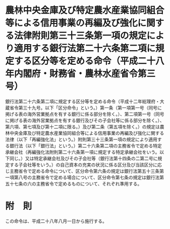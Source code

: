 # 農林中央金庫及び特定農水産業協同組合等による信用事業の再編及び強化に関する法律附則第三十三条第一項の規定により適用する銀行法第二十六条第二項に規定する区分等を定める命令（平成二十八年内閣府・財務省・農林水産省令第三号）
銀行法第二十六条第二項に規定する区分等を定める命令（平成十二年総理府・大蔵省令第三十九号。以下「区分命令」という。）第一条（第一項第一号（同号に掲げる表の海外営業拠点を有する銀行に係る部分を除く。）、第二項第一号（同号に掲げる表の海外営業拠点を有する銀行及びその子会社等に係る部分を除く。）、第六項、第七項及び第十二項に限る。）及び第二条（第五項を除く。）の規定は農林中央金庫及び特定農水産業協同組合等による信用事業の再編及び強化に関する法律（以下「再編強化法」という。）附則第三十三条第一項の規定により適用する銀行法（以下「銀行法」という。）第二十六条第二項の主務省令で定める特定承継会社（再編強化法附則第二十六条第一項に規定する特定承継会社をいう。以下同じ。）又は特定承継会社及びその子会社等（銀行法第十四条の二第二号に規定する子会社等をいう。）の自己資本の充実の状況に係る区分及び当該区分に応じ主務省令で定める命令について、区分命令第六条の規定は銀行法第五十三条第一項第八号の主務省令で定める場合について、区分命令第七条の規定は銀行法第五十七条の六の主務省令で定めるものについて、それぞれ準用する。
# 附　則
この命令は、平成二十八年八月一日から施行する。

